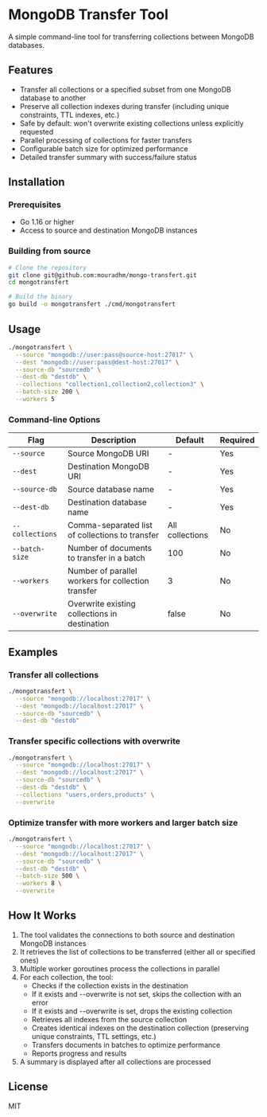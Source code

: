 # MongoDB Transfer Tool

A simple command-line tool for transferring collections between MongoDB databases.

## Features

- Transfer all collections or a specified subset from one MongoDB database to another
- Preserve all collection indexes during transfer (including unique constraints, TTL indexes, etc.)
- Safe by default: won't overwrite existing collections unless explicitly requested
- Parallel processing of collections for faster transfers
- Configurable batch size for optimized performance
- Detailed transfer summary with success/failure status

## Installation

### Prerequisites

- Go 1.16 or higher
- Access to source and destination MongoDB instances

### Building from source

```bash
# Clone the repository
git clone git@github.com:mouradhm/mongo-transfert.git
cd mongotransfert

# Build the binary
go build -o mongotransfert ./cmd/mongotransfert
```

## Usage

```bash
./mongotransfert \
  --source "mongodb://user:pass@source-host:27017" \
  --dest "mongodb://user:pass@dest-host:27017" \
  --source-db "sourcedb" \
  --dest-db "destdb" \
  --collections "collection1,collection2,collection3" \
  --batch-size 200 \
  --workers 5
```

### Command-line Options

| Flag | Description | Default | Required |
|------|-------------|---------|----------|
| `--source` | Source MongoDB URI | - | Yes |
| `--dest` | Destination MongoDB URI | - | Yes |
| `--source-db` | Source database name | - | Yes |
| `--dest-db` | Destination database name | - | Yes |
| `--collections` | Comma-separated list of collections to transfer | All collections | No |
| `--batch-size` | Number of documents to transfer in a batch | 100 | No |
| `--workers` | Number of parallel workers for collection transfer | 3 | No |
| `--overwrite` | Overwrite existing collections in destination | false | No |

## Examples

### Transfer all collections

```bash
./mongotransfert \
  --source "mongodb://localhost:27017" \
  --dest "mongodb://localhost:27017" \
  --source-db "sourcedb" \
  --dest-db "destdb"
```

### Transfer specific collections with overwrite

```bash
./mongotransfert \
  --source "mongodb://localhost:27017" \
  --dest "mongodb://localhost:27017" \
  --source-db "sourcedb" \
  --dest-db "destdb" \
  --collections "users,orders,products" \
  --overwrite
```

### Optimize transfer with more workers and larger batch size

```bash
./mongotransfert \
  --source "mongodb://localhost:27017" \
  --dest "mongodb://localhost:27017" \
  --source-db "sourcedb" \
  --dest-db "destdb" \
  --batch-size 500 \
  --workers 8 \
  --overwrite
```

## How It Works

1. The tool validates the connections to both source and destination MongoDB instances
2. It retrieves the list of collections to be transferred (either all or specified ones)
3. Multiple worker goroutines process the collections in parallel
4. For each collection, the tool:
   - Checks if the collection exists in the destination
   - If it exists and --overwrite is not set, skips the collection with an error
   - If it exists and --overwrite is set, drops the existing collection
   - Retrieves all indexes from the source collection
   - Creates identical indexes on the destination collection (preserving unique constraints, TTL settings, etc.)
   - Transfers documents in batches to optimize performance
   - Reports progress and results
5. A summary is displayed after all collections are processed

## License

MIT 
